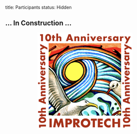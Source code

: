 title: Participants
status: Hidden

## ... In Construction ...


<p align="center">
  <img src="../images/Logo_improtech_anniv.png" width="300">
</p>
